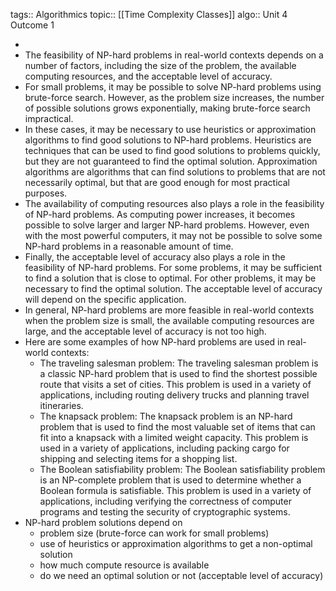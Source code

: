 tags:: Algorithmics
topic:: [[Time Complexity Classes]]
algo:: Unit 4 Outcome 1

-
- The feasibility of NP-hard problems in real-world contexts depends on a number of factors, including the size of the problem, the available computing resources, and the acceptable level of accuracy.
- For small problems, it may be possible to solve NP-hard problems using brute-force search. However, as the problem size increases, the number of possible solutions grows exponentially, making brute-force search impractical.
- In these cases, it may be necessary to use heuristics or approximation algorithms to find good solutions to NP-hard problems. Heuristics are techniques that can be used to find good solutions to problems quickly, but they are not guaranteed to find the optimal solution. Approximation algorithms are algorithms that can find solutions to problems that are not necessarily optimal, but that are good enough for most practical purposes.
- The availability of computing resources also plays a role in the feasibility of NP-hard problems. As computing power increases, it becomes possible to solve larger and larger NP-hard problems. However, even with the most powerful computers, it may not be possible to solve some NP-hard problems in a reasonable amount of time.
- Finally, the acceptable level of accuracy also plays a role in the feasibility of NP-hard problems. For some problems, it may be sufficient to find a solution that is close to optimal. For other problems, it may be necessary to find the optimal solution. The acceptable level of accuracy will depend on the specific application.
- In general, NP-hard problems are more feasible in real-world contexts when the problem size is small, the available computing resources are large, and the acceptable level of accuracy is not too high.
- Here are some examples of how NP-hard problems are used in real-world contexts:
	- The traveling salesman problem: The traveling salesman problem is a classic NP-hard problem that is used to find the shortest possible route that visits a set of cities. This problem is used in a variety of applications, including routing delivery trucks and planning travel itineraries.
	- The knapsack problem: The knapsack problem is an NP-hard problem that is used to find the most valuable set of items that can fit into a knapsack with a limited weight capacity. This problem is used in a variety of applications, including packing cargo for shipping and selecting items for a shopping list.
	- The Boolean satisfiability problem: The Boolean satisfiability problem is an NP-complete problem that is used to determine whether a Boolean formula is satisfiable. This problem is used in a variety of applications, including verifying the correctness of computer programs and testing the security of cryptographic systems.
- NP-hard problem solutions depend on
	- problem size (brute-force can work for small problems)
	- use of heuristics or approximation algorithms to get a non-optimal solution
	- how much compute resource is available
	- do we need an optimal solution or not (acceptable level of accuracy)
